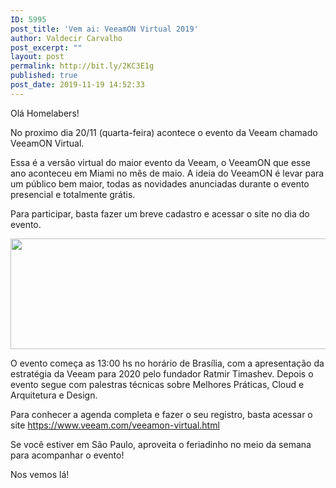 ```yaml
---
ID: 5995
post_title: 'Vem ai: VeeamON Virtual 2019'
author: Valdecir Carvalho
post_excerpt: ""
layout: post
permalink: http://bit.ly/2KC3E1g
published: true
post_date: 2019-11-19 14:52:33
---
```

Olá Homelabers!

No proximo dia 20/11 (quarta-feira) acontece o evento da Veeam chamado VeeamON Virtual.

Essa é a versão virtual do maior evento da Veeam, o VeeamON que esse ano aconteceu em Miami no mês de maio. A ideia do VeeamON é levar para um público bem maior, todas as novidades anunciadas durante o evento presencial e totalmente grátis.

Para participar, basta fazer um breve cadastro e acessar o site no dia do evento.

<a href="https://www.veeam.com/veeamon-virtual.html" target="_blank" rel="noopener noreferrer"><img class="aligncenter size-large wp-image-5999" src="http://homelaber.com.br/site/wp-content/uploads/2019/11/VeeamOnVirtual2019-banner-644x177.jpg" alt="" width="644" height="177" /></a>

O evento começa as 13:00 hs no horário de Brasília, com a apresentação da estratégia da Veeam para 2020 pelo fundador Ratmir Timashev. Depois o evento segue com palestras técnicas sobre Melhores Práticas, Cloud e Arquitetura e Design.

Para conhecer a agenda completa e fazer o seu registro, basta acessar o site <a href="https://www.veeam.com/veeamon-virtual.html" target="_blank" rel="noopener noreferrer">https://www.veeam.com/veeamon-virtual.html</a>

Se você estiver em São Paulo, aproveita o feriadinho no meio da semana para acompanhar o evento!

Nos vemos lá!

&nbsp;

&nbsp;